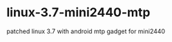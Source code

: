 linux-3.7-mini2440-mtp
======================

patched linux 3.7 with android mtp gadget for mini2440
